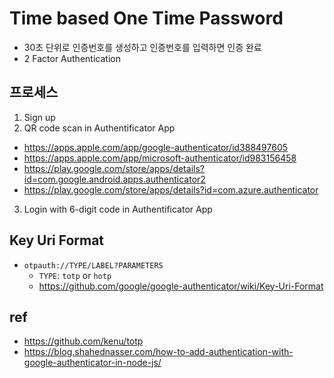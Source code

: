 # Time based One Time Password
- 30초 단위로 인증번호를 생성하고 인증번호를 입력하면 인증 완료
- 2 Factor Authentication

## 프로세스
1. Sign up
2. QR code scan in Authentificator App
  * https://apps.apple.com/app/google-authenticator/id388497605
  * https://apps.apple.com/app/microsoft-authenticator/id983156458
  * https://play.google.com/store/apps/details?id=com.google.android.apps.authenticator2
  * https://play.google.com/store/apps/details?id=com.azure.authenticator
3. Login with 6-digit code in Authentificator App

## Key Uri Format
- `otpauth://TYPE/LABEL?PARAMETERS`
  * `TYPE`: `totp` or `hotp`
  * https://github.com/google/google-authenticator/wiki/Key-Uri-Format

## ref
- https://github.com/kenu/totp
- https://blog.shahednasser.com/how-to-add-authentication-with-google-authenticator-in-node-js/
